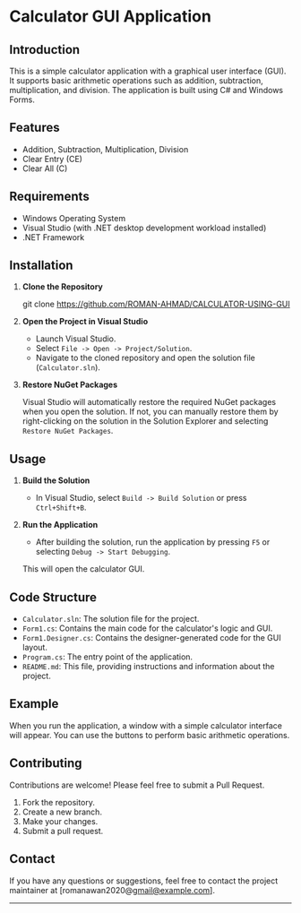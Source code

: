 
# Calculator GUI Application

## Introduction

This is a simple calculator application with a graphical user interface (GUI). It supports basic arithmetic operations such as addition, subtraction, multiplication, and division. The application is built using C# and Windows Forms.

## Features

- Addition, Subtraction, Multiplication, Division
- Clear Entry (CE)
- Clear All (C)

## Requirements

- Windows Operating System
- Visual Studio (with .NET desktop development workload installed)
- .NET Framework

## Installation

1. **Clone the Repository**

   
   git clone https://github.com/ROMAN-AHMAD/CALCULATOR-USING-GUI


2. **Open the Project in Visual Studio**

   - Launch Visual Studio.
   - Select `File -> Open -> Project/Solution`.
   - Navigate to the cloned repository and open the solution file (`Calculator.sln`).

3. **Restore NuGet Packages**

   Visual Studio will automatically restore the required NuGet packages when you open the solution. If not, you can manually restore them by right-clicking on the solution in the Solution Explorer and selecting `Restore NuGet Packages`.

## Usage

1. **Build the Solution**

   - In Visual Studio, select `Build -> Build Solution` or press `Ctrl+Shift+B`.

2. **Run the Application**

   - After building the solution, run the application by pressing `F5` or selecting `Debug -> Start Debugging`.

   This will open the calculator GUI.

## Code Structure

- `Calculator.sln`: The solution file for the project.
- `Form1.cs`: Contains the main code for the calculator's logic and GUI.
- `Form1.Designer.cs`: Contains the designer-generated code for the GUI layout.
- `Program.cs`: The entry point of the application.
- `README.md`: This file, providing instructions and information about the project.

## Example

When you run the application, a window with a simple calculator interface will appear. You can use the buttons to perform basic arithmetic operations.

## Contributing

Contributions are welcome! Please feel free to submit a Pull Request.

1. Fork the repository.
2. Create a new branch.
3. Make your changes.
4. Submit a pull request.



## Contact

If you have any questions or suggestions, feel free to contact the project maintainer at [romanawan2020@gmail@example.com].

---
